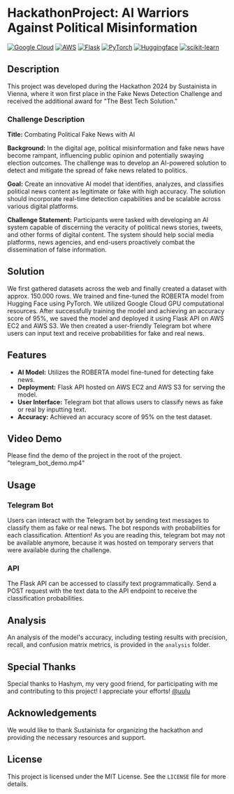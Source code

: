 # HackathonProject: AI Warriors Against Political Misinformation

[![Google Cloud](https://img.shields.io/badge/Google%20Cloud-4285F4?style=for-the-badge&logo=google-cloud&logoColor=white)](https://cloud.google.com/)
[![AWS](https://img.shields.io/badge/AWS-232F3E?style=for-the-badge&logo=amazon-aws&logoColor=white)](https://aws.amazon.com/)
[![Flask](https://img.shields.io/badge/Flask-000000?style=for-the-badge&logo=flask&logoColor=white)](https://flask.palletsprojects.com/)
[![PyTorch](https://img.shields.io/badge/PyTorch-EE4C2C?style=for-the-badge&logo=pytorch&logoColor=white)](https://pytorch.org/)
[![Huggingface](https://img.shields.io/badge/Huggingface-FFD700?style=for-the-badge&logo=huggingface&logoColor=white)](https://huggingface.co/)
[![scikit-learn](https://img.shields.io/badge/scikit--learn-F7931E?style=for-the-badge&logo=scikit-learn&logoColor=white)](https://scikit-learn.org/)

## Description
This project was developed during the Hackathon 2024 by Sustainista in Vienna, where it won first place in the Fake News Detection Challenge and received the additional award for "The Best Tech Solution."

### Challenge Description
**Title:** Combating Political Fake News with AI

**Background:** In the digital age, political misinformation and fake news have become rampant, influencing public opinion and potentially swaying election outcomes. The challenge was to develop an AI-powered solution to detect and mitigate the spread of fake news related to politics.

**Goal:** Create an innovative AI model that identifies, analyzes, and classifies political news content as legitimate or fake with high accuracy. The solution should incorporate real-time detection capabilities and be scalable across various digital platforms.

**Challenge Statement:** Participants were tasked with developing an AI system capable of discerning the veracity of political news stories, tweets, and other forms of digital content. The system should help social media platforms, news agencies, and end-users proactively combat the dissemination of false information.

## Solution
We first gathered datasets across the web and finally created a dataset with approx. 150.000 rows. We trained and fine-tuned the ROBERTA model from Hugging Face using PyTorch. We utilized Google Cloud GPU computational resources. After successfully training the model and achieving an accuracy score of 95%, we saved the model and deployed it using Flask API on AWS EC2 and AWS S3. We then created a user-friendly Telegram bot where users can input text and receive probabilities for fake and real news.

## Features
- **AI Model:** Utilizes the ROBERTA model fine-tuned for detecting fake news.
- **Deployment:** Flask API hosted on AWS EC2 and AWS S3 for serving the model.
- **User Interface:** Telegram bot that allows users to classify news as fake or real by inputting text.
- **Accuracy:** Achieved an accuracy score of 95% on the test dataset.

## Video Demo

Please find the demo of the project in the root of the project. "telegram_bot_demo.mp4"

## Usage
### Telegram Bot
Users can interact with the Telegram bot by sending text messages to classify them as fake or real news. The bot responds with probabilities for each classification. Attention! As you are reading this, telegram bot may not be available anymore, because it was hosted on temporary servers that were available during the challenge.

### API
The Flask API can be accessed to classify text programmatically. Send a POST request with the text data to the API endpoint to receive the classification probabilities.

## Analysis
An analysis of the model's accuracy, including testing results with precision, recall, and confusion matrix metrics, is provided in the `analysis` folder.

## Special Thanks
Special thanks to Hashym, my very good friend, for participating with me and contributing to this project! I appreciate your efforts! [@uulu](https://github.com/uulu)

## Acknowledgements
We would like to thank Sustainista for organizing the hackathon and providing the necessary resources and support.

## License
This project is licensed under the MIT License. See the `LICENSE` file for more details.
